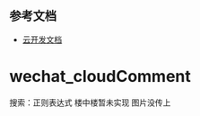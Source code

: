 ## 参考文档

- [云开发文档](https://developers.weixin.qq.com/miniprogram/dev/wxcloud/basis/getting-started.html)

# wechat_cloudComment

搜索：正则表达式
楼中楼暂未实现
图片没传上